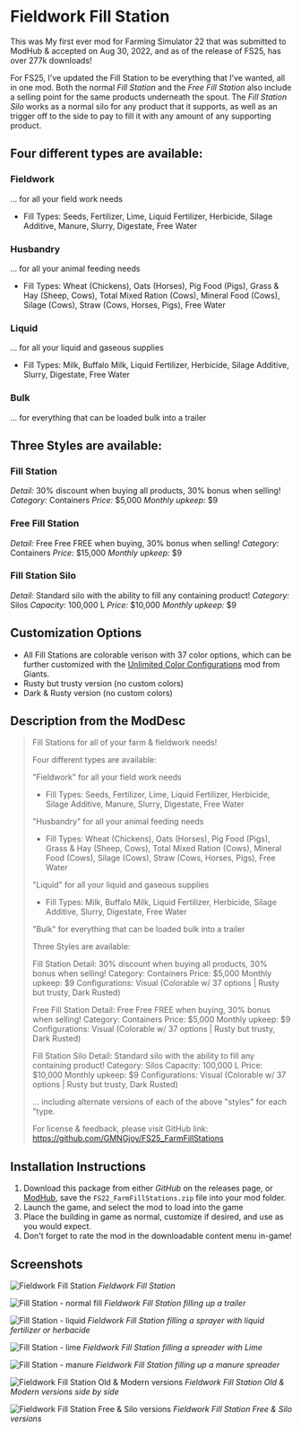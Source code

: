 # Fieldwork Fill Station
This was My first ever mod for Farming Simulator 22 that was submitted to ModHub &amp; accepted on Aug 30, 2022, and as of the release of FS25, has over 277k downloads!

For FS25, I've updated the Fill Station to be everything that I've wanted, all in one mod. Both the normal _Fill Station_ and the _Free Fill Station_ also include a selling point for the same products underneath the spout. The _Fill Station Silo_ works as a normal silo for any product that it supports, as well as an trigger off to the side to pay to fill it with any amount of any supporting product.

## Four different types are available:

### Fieldwork
... for all your field work needs
- Fill Types: Seeds, Fertilizer, Lime, Liquid Fertilizer, Herbicide, Silage Additive, Manure, Slurry, Digestate, Free Water 

### Husbandry
... for all your animal feeding needs
- Fill Types: Wheat (Chickens), Oats (Horses), Pig Food (Pigs), Grass & Hay (Sheep, Cows), Total Mixed Ration (Cows), Mineral Food (Cows), Silage (Cows), Straw (Cows, Horses, Pigs), Free Water

### Liquid
... for all your liquid and gaseous supplies
- Fill Types: Milk, Buffalo Milk, Liquid Fertilizer, Herbicide, Silage Additive, Slurry, Digestate, Free Water 

### Bulk
... for everything that can be loaded bulk into a trailer

## Three Styles are available:

### Fill Station 
*Detail:* 30% discount when buying all products, 30% bonus when selling!
*Category:* Containers
*Price:* $5,000
*Monthly upkeep:* $9

### Free Fill Station
*Detail:* Free Free FREE when buying, 30% bonus when selling!
*Category:* Containers
*Price:* $15,000
*Monthly upkeep:* $9

### Fill Station Silo
*Detail:* Standard silo with the ability to fill any containing product!
*Category:* Silos
*Capacity:* 100,000 L
*Price:* $10,000
*Monthly upkeep:* $9


## Customization Options
- All Fill Stations are colorable verison with 37 color options, which can be further customized with the [Unlimited Color Configurations](https://www.farming-simulator.com/mod.php?mod_id=303885&title=fs2025) mod from Giants.
- Rusty but trusty version (no custom colors)
- Dark &amp; Rusty version (no custom colors)


## Description from the ModDesc
> Fill Stations for all of your farm & fieldwork needs!
> 
> Four different types are available:
> 
> "Fieldwork" for all your field work needs
> - Fill Types: Seeds, Fertilizer, Lime, Liquid Fertilizer, Herbicide, Silage Additive, Manure, Slurry, Digestate, Free Water 
> 
> "Husbandry" for all your animal feeding needs
> - Fill Types: Wheat (Chickens), Oats (Horses), Pig Food (Pigs), Grass & Hay (Sheep, Cows), Total Mixed Ration (Cows), Mineral Food (Cows), Silage (Cows), Straw (Cows, Horses, Pigs), Free Water
> 
> "Liquid" for all your liquid and gaseous supplies
> - Fill Types: Milk, Buffalo Milk, Liquid Fertilizer, Herbicide, Silage Additive, Slurry, Digestate, Free Water 
> 
> "Bulk" for everything that can be loaded bulk into a trailer
> 
> Three Styles are available:
> 
> Fill Station
> Detail: 30% discount when buying all products, 30% bonus when selling!
> Category: Containers
> Price: $5,000
> Monthly upkeep: $9
> Configurations: Visual (Colorable w/ 37 options | Rusty but trusty, Dark Rusted)
> 
> Free Fill Station
> Detail: Free Free FREE when buying, 30% bonus when selling!
> Category: Containers
> Price: $5,000
> Monthly upkeep: $9
> Configurations: Visual (Colorable w/ 37 options | Rusty but trusty, Dark Rusted)
> 
> Fill Station Silo
> Detail: Standard silo with the ability to fill any containing product!
> Category: Silos
> Capacity: 100,000 L
> Price: $10,000
> Monthly upkeep: $9
> Configurations: Visual (Colorable w/ 37 options | Rusty but trusty, Dark Rusted)
> 
> ... including alternate versions of each of the above "styles" for each "type.
> 
> For license & feedback, please visit
> GitHub link: https://github.com/GMNGjoy/FS25_FarmFillStations


## Installation Instructions
1. Download this package from either _GitHub_ on the releases page, or [ModHub](linkTBD), save the `FS22_FarmFillStations.zip` file into your mod folder.
2. Launch the game, and select the mod to load into the game
3. Place the building in game as normal, customize if desired, and use as you would expect. 
4. Don't forget to rate the mod in the downloadable content menu in-game!


## Screenshots

![Fieldwork Fill Station](/_screenshots/fieldworkFill_screenshot_1)
_Fieldwork Fill Station_

![Fill Station - normal fill](/_screenshots/fieldworkFill_screenshot_2.png)
_Fieldwork Fill Station filling up a trailer_

![Fill Station - liquid](/_screenshots/fieldworkFill_screenshot_3.png)
_Fieldwork Fill Station filling a sprayer with liquid fertilizer or herbacide_

![Fill Station - lime](/_screenshots/fieldworkFill_screenshot_4.png)
_Fieldwork Fill Station filling a spreader with Lime_

![Fill Station - manure](/_screenshots/fieldworkFill_screenshot_5.png)
_Fieldwork Fill Station filling up a manure spreader_

![Fieldwork Fill Station Old & Modern versions](/_screenshots/fieldworkFill_screenshot_6.png)
_Fieldwork Fill Station Old &amp; Modern versions side by side_

![Fieldwork Fill Station Free & Silo versions](/_screenshots/fieldworkFill_screenshot_7.png)
_Fieldwork Fill Station Free & Silo versions_


